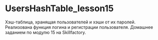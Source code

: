 # UsersHashTable_lesson15
Хэш-таблица, хранящая пользователей и хэши от их паролей. Реализована функция логина и регистрации пользователя. Домашнее заданием по модулю 15 на Skillfactory.
